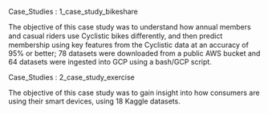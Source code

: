 Case_Studies : 1_case_study_bikeshare

The objective of this case study was to understand how annual members and casual riders use Cyclistic bikes diﬀerently, and then predict membership using key features from the Cyclistic data at an accuracy of 95\% or better; 78 datasets were downloaded from a public AWS bucket and 64 datasets were ingested into GCP using a bash/GCP script.


Case_Studies : 2_case_study_exercise

The objective of this case study was to gain insight into how consumers are using their smart devices, using 18 Kaggle datasets.
